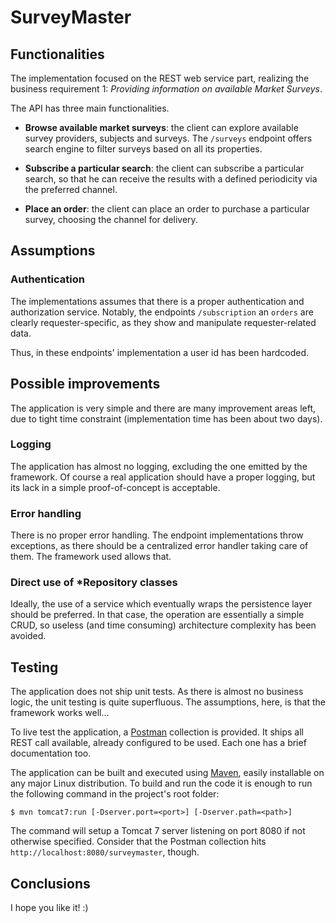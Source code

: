 # SurveyMaster

## Functionalities

The implementation focused on the REST web service part, realizing the 
business requirement 1: *Providing information on available Market Surveys*.

The API has three main functionalities.

* **Browse available market surveys**: the client can explore available 
survey providers, subjects and surveys. The `/surveys` endpoint offers 
search engine to filter surveys based on all its properties.

* **Subscribe a particular search**: the client can subscribe a particular 
search, so that he can receive the results with a defined periodicity via 
the preferred channel.

* **Place an order**: the client can place an order to purchase a particular 
survey, choosing the channel for delivery.

## Assumptions

### Authentication

The implementations assumes that there is a proper authentication and 
authorization service. Notably, the endpoints `/subscription` an `orders` 
are clearly requester-specific, as they show and manipulate requester-related 
data.

Thus, in these endpoints' implementation a user id has been hardcoded.

## Possible improvements

The application is very simple and there are many improvement areas left, 
due to tight time constraint (implementation time has been about two days).

### Logging

The application has almost no logging, excluding the one emitted by the 
framework. Of course a real application should have a proper logging, but its 
lack in a simple proof-of-concept is acceptable.

### Error handling

There is no proper error handling. The endpoint implementations throw 
exceptions, as there should be a centralized error handler taking care of 
them. The framework used allows that.

### Direct use of *Repository classes

Ideally, the use of a service which eventually wraps the persistence layer 
should be preferred. In that case, the operation are essentially a simple 
CRUD, so useless (and time consuming) architecture complexity has been avoided.

## Testing

The application does not ship unit tests. As there is almost no business logic, 
the unit testing is quite superfluous. The assumptions, here, is that the 
framework works well...

To live test the application, a [Postman](https://www.getpostman.com/) 
collection is provided. It ships all REST call available, already configured 
to be used. Each one has a brief documentation too.

The application can be built and executed using [Maven](https://maven.apache.org/), 
easily installable on any major Linux distribution. To build and run the code 
it is enough to run the following command in the project's root folder:

    $ mvn tomcat7:run [-Dserver.port=<port>] [-Dserver.path=<path>]

The command will setup a Tomcat 7 server listening on port 8080 if not 
otherwise specified. Consider that the Postman collection hits 
`http://localhost:8080/surveymaster`, though.

## Conclusions

I hope you like it! :)


